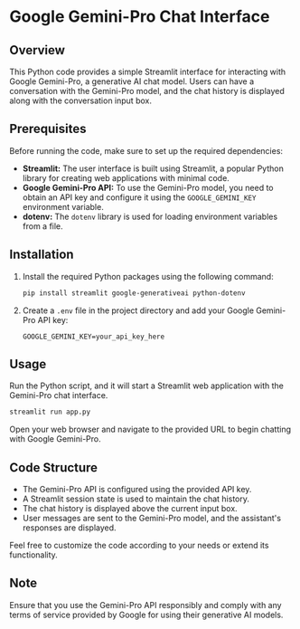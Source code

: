 # Google Gemini-Pro Chat Interface

## Overview

This Python code provides a simple Streamlit interface for interacting with Google Gemini-Pro, a generative AI chat model. Users can have a conversation with the Gemini-Pro model, and the chat history is displayed along with the conversation input box.

## Prerequisites

Before running the code, make sure to set up the required dependencies:

- **Streamlit:** The user interface is built using Streamlit, a popular Python library for creating web applications with minimal code.
- **Google Gemini-Pro API:** To use the Gemini-Pro model, you need to obtain an API key and configure it using the `GOOGLE_GEMINI_KEY` environment variable.
- **dotenv:** The `dotenv` library is used for loading environment variables from a file.

## Installation

1. Install the required Python packages using the following command:

    ```bash
    pip install streamlit google-generativeai python-dotenv
    ```

2. Create a `.env` file in the project directory and add your Google Gemini-Pro API key:

    ```env
    GOOGLE_GEMINI_KEY=your_api_key_here
    ```

## Usage

Run the Python script, and it will start a Streamlit web application with the Gemini-Pro chat interface.

```bash
streamlit run app.py
```

Open your web browser and navigate to the provided URL to begin chatting with Google Gemini-Pro.

## Code Structure

- The Gemini-Pro API is configured using the provided API key.
- A Streamlit session state is used to maintain the chat history.
- The chat history is displayed above the current input box.
- User messages are sent to the Gemini-Pro model, and the assistant's responses are displayed.

Feel free to customize the code according to your needs or extend its functionality.

## Note

Ensure that you use the Gemini-Pro API responsibly and comply with any terms of service provided by Google for using their generative AI models.